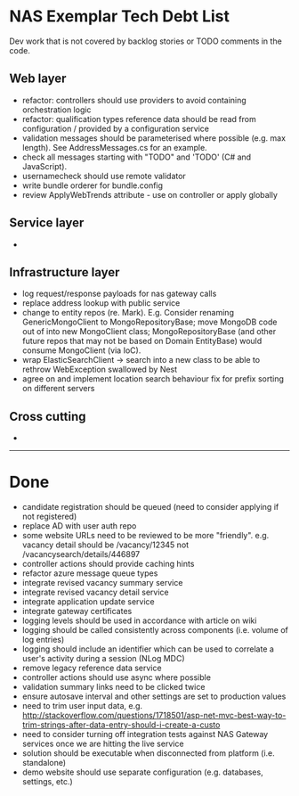 # NAS Exemplar Tech Debt List #

Dev work that is not covered by backlog stories or TODO comments in the code. 

## Web layer ##

- refactor: controllers should use providers to avoid containing orchestration logic
- refactor: qualification types reference data should be read from configuration / provided by a configuration service
- validation messages should be parameterised where possible (e.g. max length). See AddressMessages.cs for an example.
- check all messages starting with "TODO" and 'TODO' (C# and JavaScript).
- usernamecheck should use remote validator
- write bundle orderer for bundle.config
- review ApplyWebTrends attribute - use on controller or apply globally  

## Service layer ##

- 

## Infrastructure layer ##

- log request/response payloads for nas gateway calls
- replace address lookup with public service
- change to entity repos (re. Mark). E.g. Consider renaming GenericMongoClient to MongoRepositoryBase; move MongoDB code out of into new MongoClient class; MongoRepositoryBase (and other future repos that may not be based on Domain EntityBase) would consume MongoClient (via IoC).
- wrap ElasticSearchClient -> search into a new class to be able to rethrow WebException swallowed by Nest
- agree on and implement location search behaviour fix for prefix sorting on different servers

## Cross cutting ##

- 

----------

# Done #

- candidate registration should be queued (need to consider applying if not registered)
- replace AD with user auth repo
- some website URLs need to be reviewed to be more "friendly". e.g. vacancy detail should be /vacancy/12345 not /vacancysearch/details/446897
- controller actions should provide caching hints
- refactor azure message queue types
- integrate revised vacancy summary service
- integrate revised vacancy detail service
- integrate application update service
- integrate gateway certificates
- logging levels should be used in accordance with article on wiki
- logging should be called consistently across components (i.e. volume of log entries)
- logging should include an identifier which can be used to correlate a user's activity during a session (NLog MDC)
- remove legacy reference data service
- controller actions should use async where possible
- validation summary links need to be clicked twice
- ensure autosave interval and other settings are set to production values
- need to trim user input data, e.g. http://stackoverflow.com/questions/1718501/asp-net-mvc-best-way-to-trim-strings-after-data-entry-should-i-create-a-custo
- need to consider turning off integration tests against NAS Gateway services once we are hitting the live service
- solution should be executable when disconnected from platform (i.e. standalone)
- demo website should use separate configuration (e.g. databases, settings, etc.)
